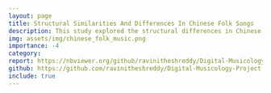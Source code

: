 ```yaml
---
layout: page
title: Structural Similarities And Differences In Chinese Folk Songs
description: This study explored the structural differences in Chinese Folk Songs and compared their similarity across various geographical regions. The analysis of scale degrees distributions and intervals reveal deep cross-regional similarities. However, the pitch transition asymmetries with respect to the metrical weights show that some regions clearly distinguish from the others. Overall, the findings highlight the directedness of music across all the examined regions.
img: assets/img/chinese_folk_music.png
importance: -4
category:
report: https://nbviewer.org/github/ravinitheshreddy/Digital-Musicology-Project/blob/main/Report/Structural_similarities_and_differences_in_Chinese%20_Folk%20_Songs.pdf
github: https://github.com/ravinitheshreddy/Digital-Musicology-Project
include: true
---
```

